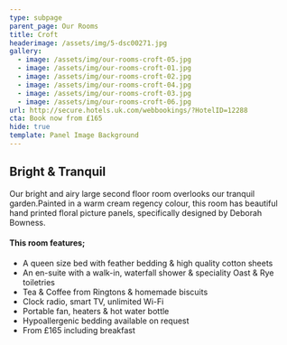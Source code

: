 ```yaml
---
type: subpage
parent_page: Our Rooms
title: Croft
headerimage: /assets/img/5-dsc00271.jpg
gallery:
  - image: /assets/img/our-rooms-croft-05.jpg
  - image: /assets/img/our-rooms-croft-01.jpg
  - image: /assets/img/our-rooms-croft-02.jpg
  - image: /assets/img/our-rooms-croft-04.jpg
  - image: /assets/img/our-rooms-croft-03.jpg
  - image: /assets/img/our-rooms-croft-06.jpg
url: http://secure.hotels.uk.com/webbookings/?HotelID=12288
cta: Book now from £165
hide: true
template: Panel Image Background
---
```

## Bright & Tranquil

Our bright and airy large second floor room overlooks our tranquil garden.Painted in a warm cream regency colour, this room has beautiful hand printed floral picture panels, specifically designed by Deborah Bowness. 

#### This room features; 

* A queen size bed with feather bedding & high quality cotton sheets
* An en-suite with a walk-in, waterfall shower & speciality Oast & Rye toiletries 
* Tea & Coffee from Ringtons & homemade biscuits 
* Clock radio, smart TV, unlimited Wi-Fi
* Portable fan, heaters & hot water bottle
* Hypoallergenic bedding available on request
* From £165 including breakfast
